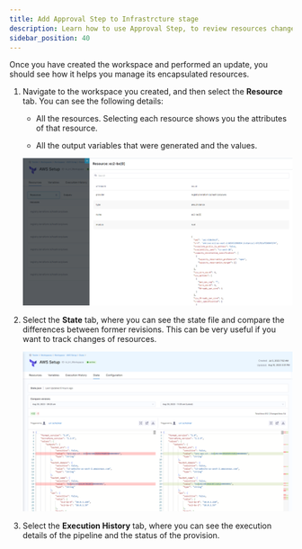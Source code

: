```yaml
---
title: Add Approval Step to Infrastrcture stage
description: Learn how to use Approval Step, to review resources changes before applyting them
sidebar_position: 40
---
```


Once you have created the workspace and performed an update, you should see how it helps you manage its encapsulated resources. 

1. Navigate to the workspace you created, and then select the **Resource** tab. You can see the following details:

    * All the resources. Selecting each resource shows you the attributes of that resource. 

    * All the output variables that were generated and the values.

    ![Resources](./static/resources-tab.png)

2. Select the **State** tab, where you can see the state file and compare the differences between former revisions. This can be very useful if you want to track changes of resources.

    ![State](./static/state.png)

3. Select the **Execution History** tab, where you can see the execution details of the pipeline and the status of the provision.
